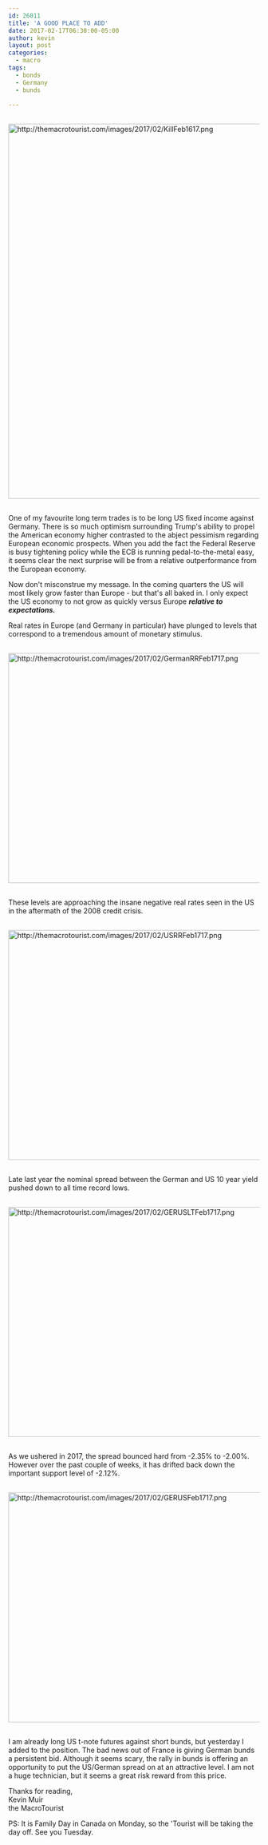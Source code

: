 ```yaml
---
id: 26011
title: 'A GOOD PLACE TO ADD'
date: 2017-02-17T06:30:00-05:00
author: kevin
layout: post
categories:
  - macro
tags:
  - bonds
  - Germany
  - bunds
   
---
```

<a href="http://themacrotourist.com/images/2017/02/KillFeb1617.png"><img src="http://themacrotourist.com/images/2017/02/KillFeb1617.png" alt="http://themacrotourist.com/images/2017/02/KillFeb1617.png" width="750" height="750" style="margin:30px auto;display:block;"></a>

One of my favourite long term trades is to be long US fixed income against Germany.  There is so much optimism surrounding Trump's ability to propel the American economy higher contrasted to the abject pessimism regarding European economic prospects.  When you add the fact the Federal Reserve is busy tightening policy while the ECB is running pedal-to-the-metal easy, it seems clear the next surprise will be from a relative outperformance from the European economy.  

Now don't misconstrue my message.  In the coming quarters the US will most likely grow faster than Europe - but that's all baked in.  I only expect the US economy to not grow as quickly versus Europe ***relative to expectations.***

Real rates in Europe (and Germany in particular) have plunged to levels that correspond to a tremendous amount of monetary stimulus.

<a href="http://themacrotourist.com/images/2017/02/GermanRRFeb1717.png"><img src="http://themacrotourist.com/images/2017/02/GermanRRFeb1717.png" alt="http://themacrotourist.com/images/2017/02/GermanRRFeb1717.png" width="750" height="460" style="margin:30px auto;display:block;"></a>

These levels are approaching the insane negative real rates seen in the US in the aftermath of the 2008 credit crisis.

<a href="http://themacrotourist.com/images/2017/02/USRRFeb1717.png"><img src="http://themacrotourist.com/images/2017/02/USRRFeb1717.png" alt="http://themacrotourist.com/images/2017/02/USRRFeb1717.png" width="750" height="460" style="margin:30px auto;display:block;"></a>

Late last year the nominal spread between the German and US 10 year yield pushed down to all time record lows.

<a href="http://themacrotourist.com/images/2017/02/GERUSLTFeb1717.png"><img src="http://themacrotourist.com/images/2017/02/GERUSLTFeb1717.png" alt="http://themacrotourist.com/images/2017/02/GERUSLTFeb1717.png" width="750" height="460" style="margin:30px auto;display:block;"></a>

As we ushered in 2017, the spread bounced hard from -2.35% to -2.00%.  However over the past couple of weeks, it has drifted back down the important support level of -2.12%.

<a href="http://themacrotourist.com/images/2017/02/GERUSFeb1717.png"><img src="http://themacrotourist.com/images/2017/02/GERUSFeb1717.png" alt="http://themacrotourist.com/images/2017/02/GERUSFeb1717.png" width="750" height="460" style="margin:30px auto;display:block;"></a>

I am already long US t-note futures against short bunds, but yesterday I added to the position.  The bad news out of France is giving German bunds a persistent bid.  Although it seems scary, the rally in bunds is offering an opportunity to put the US/German spread on at an attractive level.  I am not a huge technician, but it seems a great risk reward from this price.

Thanks for reading,  
Kevin Muir  
the MacroTourist  

PS:  It is Family Day in Canada on Monday, so the 'Tourist will be taking the day off.  See you Tuesday.
